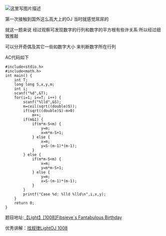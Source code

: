 ![这里写图片描述](http://img.blog.csdn.net/20151226214627463)

第一次接触到国外这么高大上的OJ
当时就感觉屌屌的

就这一题来说
经过观察可发现数字的行列和数字的平方根有些许关系
所以经过细致推敲

可以分开奇偶及其它一些如数字大小
来判断数字所在行列

AC代码如下

```
#include<stdio.h>
#include<math.h>
int main() {
	int T;
	long long S,x,y,m;
	int i;
	scanf("%d",&T);
	for(i=1; i<=T; i++) {
		scanf("%lld",&S);
		m=ceil(sqrt((double)S));
		if(sqrt((double)S)-m>0)
			m++;
		if(m&1) {
			if(m*m-S<m) {
				y=m;
				x=m*m-S+1;
			} else {
				x=m;
				y=S-(m-1)*(m-1);
			}
		} else {
			if(m*m-S<m) {
				x=m;
				y=m*m-S+1;
			} else {
				y=m;
				x=S-(m-1)*(m-1);
			}
		}
		printf("Case %d: %lld %lld\n",i,x,y);
	}
	return 0;
}

```

题目地址:[【Light】[1008]Fibsieve`s Fantabulous Birthday](http://lightoj.com/volume_showproblem.php?problem=1008)

优秀讲解：[找规律LightOJ 1008](http://blog.sina.com.cn/s/blog_ac9c0a2501018qna.html)